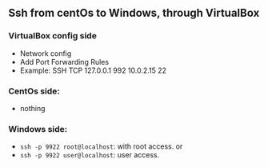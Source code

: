 ## Ssh from centOs to Windows, through VirtualBox
### VirtualBox config side
- Network config
- Add Port Forwarding Rules
- Example: 
SSH TCP 127.0.0.1 992 10.0.2.15 22

### CentOs side:
- nothing

### Windows side:
- `ssh -p 9922 root@localhost`:  with root access.
or
- `ssh -p 9922 user@localhost`: user access.


